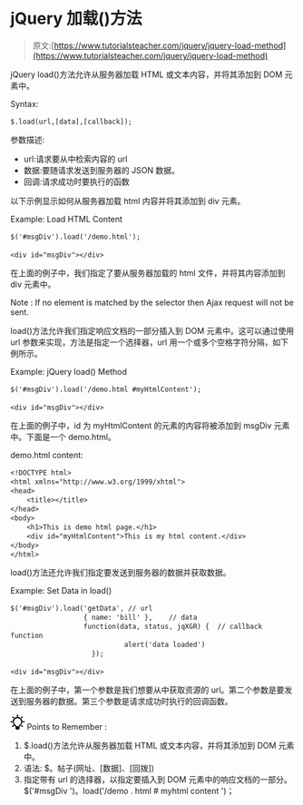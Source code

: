 # jQuery 加载()方法

> 原文:[https://www.tutorialsteacher.com/jquery/jquery-load-method](https://www.tutorialsteacher.com/jquery/jquery-load-method)

jQuery load()方法允许从服务器加载 HTML 或文本内容，并将其添加到 DOM 元素中。

Syntax:

```
$.load(url,[data],[callback]);
```

参数描述:

*   url:请求要从中检索内容的 url
*   数据:要随请求发送到服务器的 JSON 数据。
*   回调:请求成功时要执行的函数

以下示例显示如何从服务器加载 html 内容并将其添加到 div 元素。

Example: Load HTML Content

```
$('#msgDiv').load('/demo.html');

<div id="msgDiv"></div>
```

在上面的例子中，我们指定了要从服务器加载的 html 文件，并将其内容添加到 div 元素中。

Note : If no element is matched by the selector then Ajax request will not be sent.

load()方法允许我们指定响应文档的一部分插入到 DOM 元素中。这可以通过使用 url 参数来实现，方法是指定一个选择器，url 用一个或多个空格字符分隔，如下例所示。

Example: jQuery load() Method

```
$('#msgDiv').load('/demo.html #myHtmlContent');

<div id="msgDiv"></div>
```

在上面的例子中，id 为 myHtmlContent 的元素的内容将被添加到 msgDiv 元素中。下面是一个 demo.html。

demo.html content:

```
<!DOCTYPE html>
<html xmlns="http://www.w3.org/1999/xhtml">
<head>
    <title></title>
</head>
<body>
    <h1>This is demo html page.</h1>
    <div id="myHtmlContent">This is my html content.</div>
</body>
</html>
```

load()方法还允许我们指定要发送到服务器的数据并获取数据。

Example: Set Data in load()

```
$('#msgDiv').load('getData', // url 
                  { name: 'bill' },    // data 
                  function(data, status, jqXGR) {  // callback function 
                            alert('data loaded')
                    });

<div id="msgDiv"></div>
```

在上面的例子中，第一个参数是我们想要从中获取资源的 url。第二个参数是要发送到服务器的数据。第三个参数是请求成功时执行的回调函数。

![](img/85db52f5404f0c468e1b194aa487d6a1.png)  Points to Remember :

1.  $.load()方法允许从服务器加载 HTML 或文本内容，并将其添加到 DOM 元素中。
2.  语法:
    $。帖子(网址、[数据]、[回拨])
3.  指定带有 url 的选择器，以指定要插入到 DOM 元素中的响应文档的一部分。$('#msgDiv ')。load('/demo . html # myhtml content ')；